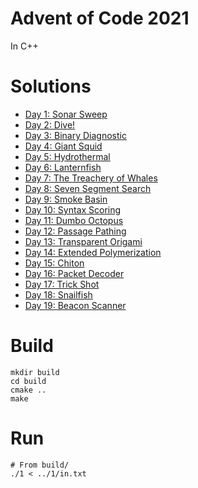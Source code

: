 # Advent of Code 2021

In C++

# Solutions
- [Day 1: Sonar Sweep](1/solution.cpp)
- [Day 2: Dive!](2/solution.cpp)
- [Day 3: Binary Diagnostic](3/solution.cpp)
- [Day 4: Giant Squid](4/solution.cpp)
- [Day 5: Hydrothermal](5/solution.cpp)
- [Day 6: Lanternfish](6/solution.cpp)
- [Day 7: The Treachery of Whales](7/solution.cpp)
- [Day 8: Seven Segment Search](8/solution.cpp)
- [Day 9: Smoke Basin](9/solution.cpp)
- [Day 10: Syntax Scoring](10/solution.cpp)
- [Day 11: Dumbo Octopus](11/solution.cpp)
- [Day 12: Passage Pathing](12/solution.cpp)
- [Day 13: Transparent Origami](13/solution.cpp)
- [Day 14: Extended Polymerization](14/solution.cpp)
- [Day 15: Chiton](15/solution.cpp)
- [Day 16: Packet Decoder](16/solution.cpp)
- [Day 17: Trick Shot](17/solution.cpp)
- [Day 18: Snailfish](18/solution.cpp)
- [Day 19: Beacon Scanner](19/solution.cpp)

# Build

```
mkdir build
cd build
cmake ..
make
```

# Run

```
# From build/
./1 < ../1/in.txt
```

